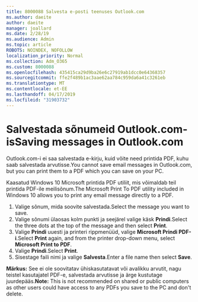 ```yaml
---
title: 8000088 Salvesta e-posti teenuses Outlook.com
ms.author: daeite
author: daeite
manager: joallard
ms.date: 2/28/19
ms.audience: Admin
ms.topic: article
ROBOTS: NOINDEX, NOFOLLOW
localization_priority: Normal
ms.collection: Adm_O365
ms.custom: 8000088
ms.openlocfilehash: 435415ca29d9ba26e6c27919ab1dcc0e64368357
ms.sourcegitcommit: ffe2f489b1ac3aae62aa784c959da6a41c3261eb
ms.translationtype: MT
ms.contentlocale: et-EE
ms.lasthandoff: 04/17/2019
ms.locfileid: "31903732"
---
```

# <a name="saving-messages-in-outlookcom"></a><span data-ttu-id="84fac-102">Salvestada sõnumeid Outlook.com-is</span><span class="sxs-lookup"><span data-stu-id="84fac-102">Saving messages in Outlook.com</span></span>

<span data-ttu-id="84fac-103">Outlook.com-i ei saa salvestada e-kirju, kuid võite need printida PDF, kuhu saab salvestada arvutisse.</span><span class="sxs-lookup"><span data-stu-id="84fac-103">You cannot save email messages in Outlook.com, but you can print them to a PDF which you can save on your PC.</span></span>

<span data-ttu-id="84fac-104">Kaasatud Windows 10 Microsoft printida PDF utiliit, mis võimaldab teil printida PDF-ile meilisõnum.</span><span class="sxs-lookup"><span data-stu-id="84fac-104">The Microsoft Print To PDF utility included in Windows 10 allows you to print any email message directly to a PDF.</span></span>

1. <span data-ttu-id="84fac-105">Valige sõnum, mida soovite salvestada.</span><span class="sxs-lookup"><span data-stu-id="84fac-105">Select the message you want to save.</span></span>
2. <span data-ttu-id="84fac-106">Valige sõnumi ülaosas kolm punkti ja seejärel valige käsk **Prindi**.</span><span class="sxs-lookup"><span data-stu-id="84fac-106">Select the three dots at the top of the message and then select **Print**.</span></span>
3. <span data-ttu-id="84fac-107">Valige **Prindi** uuesti ja printeri rippmenüüd, valige **Microsoft Prindi PDF-i**.</span><span class="sxs-lookup"><span data-stu-id="84fac-107">Select **Print** again, and from the printer drop-down menu, select **Microsoft Print to PDF**.</span></span>
4. <span data-ttu-id="84fac-108">Valige **Prindi**.</span><span class="sxs-lookup"><span data-stu-id="84fac-108">Select **Print**.</span></span>
5. <span data-ttu-id="84fac-109">Sisestage faili nimi ja valige **Salvesta**.</span><span class="sxs-lookup"><span data-stu-id="84fac-109">Enter a file name then select **Save**.</span></span>

<span data-ttu-id="84fac-110">**Märkus:** See ei ole soovitatav ühiskasutatavat või avalikku arvutit, nagu teistel kasutajatel PDF-e, salvestada arvutisse ja ärge kustutage juurdepääs.</span><span class="sxs-lookup"><span data-stu-id="84fac-110">**Note:** This is not recommended on shared or public computers as other users could have access to any PDFs you save to the PC and don't delete.</span></span>